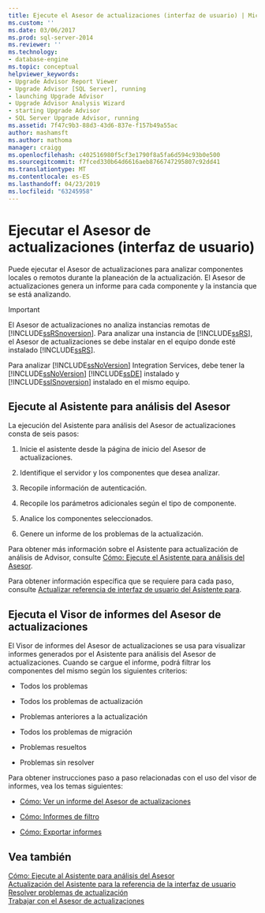 ```yaml
---
title: Ejecute el Asesor de actualizaciones (interfaz de usuario) | Microsoft Docs
ms.custom: ''
ms.date: 03/06/2017
ms.prod: sql-server-2014
ms.reviewer: ''
ms.technology:
- database-engine
ms.topic: conceptual
helpviewer_keywords:
- Upgrade Advisor Report Viewer
- Upgrade Advisor [SQL Server], running
- launching Upgrade Advisor
- Upgrade Advisor Analysis Wizard
- starting Upgrade Advisor
- SQL Server Upgrade Advisor, running
ms.assetid: 7f47c9b3-88d3-43d6-837e-f157b49a55ac
author: mashamsft
ms.author: mathoma
manager: craigg
ms.openlocfilehash: c402516980f5cf3e1790f8a5fa6d594c93b0e500
ms.sourcegitcommit: f7fced330b64d6616aeb8766747295807c92dd41
ms.translationtype: MT
ms.contentlocale: es-ES
ms.lasthandoff: 04/23/2019
ms.locfileid: "63245958"
---
```

# <a name="running-upgrade-advisor-user-interface"></a>Ejecutar el Asesor de actualizaciones (interfaz de usuario)
  Puede ejecutar el Asesor de actualizaciones para analizar componentes locales o remotos durante la planeación de la actualización. El Asesor de actualizaciones genera un informe para cada componente y la instancia que se está analizando.  
  
> [!IMPORTANT]  
>  El Asesor de actualizaciones no analiza instancias remotas de [!INCLUDE[ssRSnoversion](../../includes/ssrsnoversion-md.md)]. Para analizar una instancia de [!INCLUDE[ssRS](../../includes/ssrs.md)], el Asesor de actualizaciones se debe instalar en el equipo donde esté instalado [!INCLUDE[ssRS](../../includes/ssrs.md)].  
>   
>  Para analizar [!INCLUDE[ssNoVersion](../../includes/ssnoversion-md.md)] Integration Services, debe tener la [!INCLUDE[ssNoVersion](../../includes/ssnoversion-md.md)] [!INCLUDE[ssDE](../../includes/ssde-md.md)] instalado y [!INCLUDE[ssISnoversion](../../includes/ssisnoversion-md.md)] instalado en el mismo equipo.  
  
## <a name="running-the-upgrade-advisor-analysis-wizard"></a>Ejecute al Asistente para análisis del Asesor  
 La ejecución del Asistente para análisis del Asesor de actualizaciones consta de seis pasos:  
  
1.  Inicie el asistente desde la página de inicio del Asesor de actualizaciones.  
  
2.  Identifique el servidor y los componentes que desea analizar.  
  
3.  Recopile información de autenticación.  
  
4.  Recopile los parámetros adicionales según el tipo de componente.  
  
5.  Analice los componentes seleccionados.  
  
6.  Genere un informe de los problemas de la actualización.  
  
 Para obtener más información sobre el Asistente para actualización de análisis de Advisor, consulte [Cómo: Ejecute el Asistente para análisis del Asesor](../../../2014/sql-server/install/how-to-run-the-upgrade-advisor-analysis-wizard.md).  
  
 Para obtener información específica que se requiere para cada paso, consulte [Actualizar referencia de interfaz de usuario del Asistente para](../../../2014/sql-server/install/upgrade-advisor-user-interface-reference.md).  
  
## <a name="running-the-upgrade-advisor-report-viewer"></a>Ejecuta el Visor de informes del Asesor de actualizaciones  
 El Visor de informes del Asesor de actualizaciones se usa para visualizar informes generados por el Asistente para análisis del Asesor de actualizaciones. Cuando se cargue el informe, podrá filtrar los componentes del mismo según los siguientes criterios:  
  
-   Todos los problemas  
  
-   Todos los problemas de actualización  
  
-   Problemas anteriores a la actualización  
  
-   Todos los problemas de migración  
  
-   Problemas resueltos  
  
-   Problemas sin resolver  
  
 Para obtener instrucciones paso a paso relacionadas con el uso del visor de informes, vea los temas siguientes:  
  
-   [Cómo: Ver un informe del Asesor de actualizaciones](../../../2014/sql-server/install/how-to-view-an-upgrade-advisor-report.md)  
  
-   [Cómo: Informes de filtro](../../../2014/sql-server/install/how-to-filter-reports.md)  
  
-   [Cómo: Exportar informes](../../../2014/sql-server/install/how-to-export-reports.md)  
  
## <a name="see-also"></a>Vea también  
 [Cómo: Ejecute al Asistente para análisis del Asesor](../../../2014/sql-server/install/how-to-run-the-upgrade-advisor-analysis-wizard.md)   
 [Actualización del Asistente para la referencia de la interfaz de usuario](../../../2014/sql-server/install/upgrade-advisor-user-interface-reference.md)   
 [Resolver problemas de actualización](../../../2014/sql-server/install/resolving-upgrade-issues.md)   
 [Trabajar con el Asesor de actualizaciones](../../../2014/sql-server/install/working-with-upgrade-advisor.md)  
  
  

